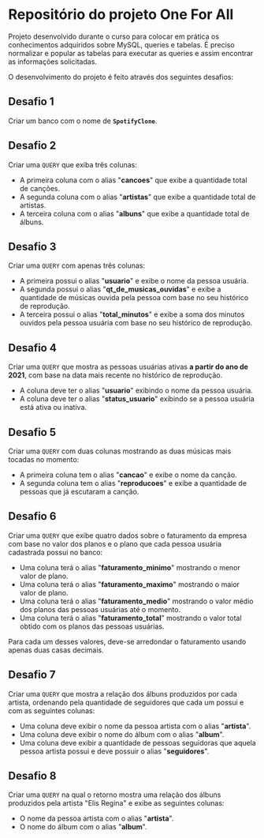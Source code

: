 # Repositório do projeto One For All

Projeto desenvolvido durante o curso para colocar em prática os conhecimentos adquiridos sobre MySQL, queries e tabelas. É preciso normalizar e popular as tabelas para executar as queries e assim encontrar as informações solicitadas.

O desenvolvimento do projeto é feito através dos seguintes desafios:

## Desafio 1

Criar um banco com o nome de **`SpotifyClone`**.

## Desafio 2

Criar uma `QUERY` que exiba três colunas:

- A primeira coluna com o alias "**cancoes**" que exibe a quantidade total de canções.
- A segunda coluna com o alias "**artistas**" que exibe a quantidade total de artistas.
- A terceira coluna com o alias "**albuns**" que exibe a quantidade total de álbuns.

## Desafio 3

Criar uma `QUERY` com apenas três colunas:

- A primeira possui o alias "**usuario**" e exibe o nome da pessoa usuária.
- A segunda possui o alias "**qt_de_musicas_ouvidas**" e exibe a quantidade de músicas ouvida pela pessoa com base no seu histórico de reprodução.
- A terceira possui o alias "**total_minutos**" e exibe a soma dos minutos ouvidos pela pessoa usuária com base no seu histórico de reprodução.

## Desafio 4

Criar uma `QUERY` que mostra as pessoas usuárias ativas **a partir do ano de 2021**, com base na data mais recente no histórico de reprodução.

- A coluna deve ter o alias "**usuario**" exibindo o nome da pessoa usuária.
- A coluna deve ter o alias "**status_usuario**" exibindo se a pessoa usuária está ativa ou inativa.

## Desafio 5

Criar uma `QUERY` com duas colunas mostrando as duas músicas mais tocadas no momento:

- A primeira coluna tem o alias "**cancao**" e exibe o nome da canção.
- A segunda coluna tem o alias "**reproducoes**" e exibe a quantidade de pessoas que já escutaram a canção.

## Desafio 6

Criar uma `QUERY` que exibe quatro dados sobre o faturamento da empresa com base no valor dos planos e o plano que cada pessoa usuária cadastrada possui no banco:

- Uma coluna terá o alias "**faturamento_minimo**" mostrando o menor valor de plano.
- Uma coluna terá o alias "**faturamento_maximo**" mostrando o maior valor de plano.
- Uma coluna terá o alias "**faturamento_medio**" mostrando o valor médio dos planos das pessoas usuárias até o momento.
- Uma coluna terá o alias "**faturamento_total**" mostrando o valor total obtido com os planos das pessoas usuárias.

Para cada um desses valores, deve-se arredondar o faturamento usando apenas duas casas decimais.

## Desafio 7

Criar uma `QUERY` que mostra a relação dos álbuns produzidos por cada artista, ordenando pela quantidade de seguidores que cada um possui e com as seguintes colunas:

- Uma coluna deve exibir o nome da pessoa artista com o alias "**artista**".
- Uma coluna deve exibir o nome do álbum com o alias "**album**".
- Uma coluna deve exibir a quantidade de pessoas seguidoras que aquela pessoa artista possui e deve possuir o alias "**seguidores**".

## Desafio 8

Criar uma `QUERY` na qual o retorno mostra uma relação dos álbuns produzidos pela artista "Elis Regina" e exibe as seguintes colunas:

- O nome da pessoa artista com o alias "**artista**".
- O nome do álbum com o alias "**album**".




<!-- Olá, Tryber!
Esse é apenas um arquivo inicial para o README do seu projeto no qual você pode customizar e reutilizar todas as vezes que for executar o trybe-publisher.

Para deixá-lo com a sua cara, basta alterar o seguinte arquivo da sua máquina: ~/.student-repo-publisher/custom/_NEW_README.md

É essencial que você preencha esse documento por conta própria, ok?
Não deixe de usar nossas dicas de escrita de README de projetos, e deixe sua criatividade brilhar!
:warning: IMPORTANTE: você precisa deixar nítido:
- quais arquivos/pastas foram desenvolvidos por você; 
- quais arquivos/pastas foram desenvolvidos por outra pessoa estudante;
- quais arquivos/pastas foram desenvolvidos pela Trybe.
-->

